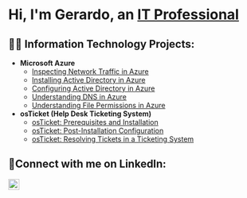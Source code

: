 <h1>Hi, I'm Gerardo, an <a href="https://linkedin.com/in/ernestopantoja">IT Professional</a></h1>

<h2>👨‍💻 Information Technology Projects:</h2>

- <b>Microsoft Azure</b>
  - [Inspecting Network Traffic in Azure](https://github.com/gerardoEvazquez/azure-network-protocols)
  - [Installing Active Directory in Azure](https://github.com/ErnestoAPantoja/install-ad)
  - [Configuring Active Directory in Azure](https://github.com/ErnestoAPantoja/configure-ad)
  - [Understanding DNS in Azure](https://github.com/ErnestoAPantoja/intuition-dns)
  - [Understanding File Permissions in Azure](https://github.com/ErnestoAPantoja/file-permissions)
- <b>osTicket (Help Desk Ticketing System)</b>
  - [osTicket: Prerequisites and Installation](https://github.com/ErnestoAPantoja/osticket-prereqs)
  - [osTicket: Post-Installation Configuration](https://github.com/ErnestoAPantoja/post-install-config)
  - [osTicket: Resolving Tickets in a Ticketing System](https://github.com/ErnestoAPantoja/ticket-lifecycle)
<h2>🤳Connect with me on LinkedIn:</h2>

[<img align="left" alt="Ernesto | LinkedIn" width="22px" src="https://cdn.jsdelivr.net/npm/simple-icons@v3/icons/linkedin.svg" />][linkedin]

[linkedin]: https://linkedin.com/in/ernestopantoja
